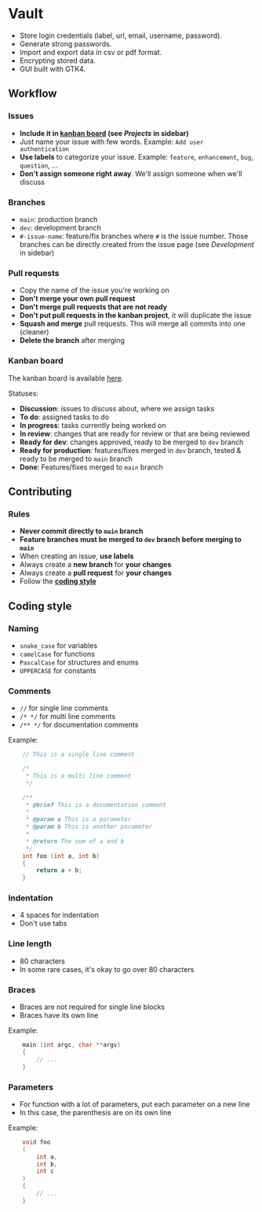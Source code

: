 # Vault

- Store login credentials (label, url, email, username, password).
- Generate strong passwords.
- Import and export data in csv or pdf format.
- Encrypting stored data.
- GUI built with GTK4.

## Workflow

### Issues

- **Include it in [kanban board](#kanban-board) (see _Projects_ in sidebar)**
- Just name your issue with few words. Example: `Add user authentication`
- **Use labels** to categorize your issue. Example: `feature`, `enhancement`,
  `bug`, `question`, ...
- **Don't assign someone right away**. We'll assign someone when we'll discuss

### Branches

- `main`: production branch
- `dev`: development branch
- `#-issue-name`: feature/fix branches where `#` is the issue number. Those
  branches can be directly created from the issue page (see _Development_
  in sidebar)

### Pull requests

- Copy the name of the issue you're working on
- **Don't merge your own pull request**
- **Don't merge pull requests that are not ready**
- **Don't put pull requests in the kanban project**, it will duplicate the
  issue
- **Squash and merge** pull requests. This will merge all commits into one
  (cleaner)
- **Delete the branch** after merging

### Kanban board

The kanban board is available [here](https://github.com/users/opixelum/projects/9/).

Statuses:

- **Discussion**: issues to discuss about, where we assign tasks
- **To do**: assigned tasks to do
- **In progress**: tasks currently being worked on
- **In review**: changes that are ready for review or that are being reviewed
- **Ready for dev**: changes approved, ready to be merged to `dev` branch
- **Ready for production**: features/fixes merged in `dev` branch, tested &
  ready to be merged to `main` branch
- **Done**: Features/fixes merged to `main` branch

## Contributing

### Rules

- **Never commit directly to `main` branch**
- **Feature branches must be merged to `dev` branch before merging to `main`**
- When creating an issue, **use labels**
- Always create a **new branch** for **your changes**
- Always create a **pull request** for **your changes**
- Follow the **[coding style](#coding-style)**

## Coding style

### Naming

- `snake_case` for variables
- `camelCase` for functions
- `PascalCase` for structures and enums
- `UPPERCASE` for constants

### Comments

- `//` for single line comments
- `/* */` for multi line comments
- `/** */` for documentation comments

Example:

```c
    // This is a single line comment

    /*
     * This is a multi line comment
     */

    /**
     * @brief This is a documentation comment
     *
     * @param a This is a parameter
     * @param b This is another parameter
     *
     * @return The sum of a and b
     */
    int foo (int a, int b)
    {
        return a + b;
    }
```

### Indentation

- 4 spaces for indentation
- Don't use tabs

### Line length

- 80 characters
- In some rare cases, it's okay to go over 80 characters

### Braces

- Braces are not required for single line blocks
- Braces have its own line

Example:

```c
    main (int argc, char **argv)
    {
        // ...
    }
```

### Parameters

- For function with a lot of parameters, put each parameter on a new line
- In this case, the parenthesis are on its own line

Example:

```c
    void foo
    (
        int a,
        int b,
        int c
    )
    {
        // ...
    }
```
